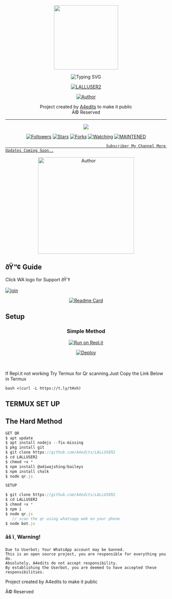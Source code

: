 <div align="center">
  <img border-radius: 15px src="https://user-images.githubusercontent.com/85656190/131212961-34264340-1554-41c1-9c55-ccab2ee89238.gif" width="200" height="200"/>

  <p align="center">

![Typing SVG](https://readme-typing-svg.herokuapp.com?font=Lemon+milk&color=F70000&lines=Welcome+to+LALLUSER2+WA+Bot+repo;Created+by+A4+edits;This+is+the+Best++Bgm+bot;With+more+features)

<a href="#"><img title="LALLUSER2" src="https://img.shields.io/badge/-LALLU%20SER-blue?&style=for-the-badge"></a>
</p>
  <p align="center">
<a href="https://github.com/A4edits"><img title="Author" src="https://img.shields.io/badge/Author-A4-edits/LALLU%20SER?color=Blue&style=for-the-badge&logo=whatsapp"></a>
</p>
</div>
<p align="center">
   Project created by <a href="https://github.com/A4edits">A4edits</a> to make it public
    <br>
       Â© Reserved 
    <br>
</p>

----

  <p align="center">
  <a href="httsp://github.com/A4edits/A4editsV2-1">
    <img src="https://img.shields.io/github/repo-size/A4edits/A4editsV2-1?color=green&label=Repo%20total%20size&style=plastic">
<p align="center">
<a href="https://github.com/A4edits/followers"><img title="Followers" src="https://img.shields.io/github/followers/A4edits?color=blue&style=flat-square"></a>
<a href="https://github.com/A4edits/A4editsV2-1/stargazers/"><img title="Stars" src="https://img.shields.io/github/stars/A4edits/A4editsV2-1?color=blue&style=flat-square"></a>
<a href="https://github.com/A4edits/A4editsV2-1/network/members"><img title="Forks" src="https://img.shields.io/github/forks/A4edits/A4editsV2-1?color=blue&style=flat-square"></a>
<a href="https://github.com/A4edits/A4editsV2-1/watchers"><img title="Watching" src="https://img.shields.io/github/watchers/A4edits/A4editsV2-1?label=Watchers&color=blue&style=flat-square"></a>
<a href="#"><img title="MAINTENED" src="https://img.shields.io/badge/UNMAINTENED-YES-blue.svg"</a>
</p>
  
                                                Subscriber My Channel More Updates Coming Soon..

<p align="center">
<a href="https://youtube.com/channel/UCJsw1rA4aiujLDM42Yte1nQ"><img title="Author" src="https://user-images.githubusercontent.com/85656190/125904681-fc8f3ca0-3c3d-4bd1-b852-6036a7efd8e4.jpg" width="300" height="300""></a>
</p>


## ðŸ“¢ Guide
  
Click WA logo for Support ðŸ‘‡
    <br>
<br>
  [![join](https://github.com/Alien-alfa/PublicBot/blob/main/wlogo.svg.png)](https://chat.whatsapp.com/G0BrTf7gVURBxPO1FSFxKc)
  <div align="center">

  [![Readme Card](https://github-readme-stats.vercel.app/api/pin/?username=A4edits&repo=LALLUSER2&theme=nightowl)](https://github.com/A4edits/LALLUSER2)
  </div>

## Setup
<div align="center">

  ### Simple Method
  
[![Run on Repl.it](https://repl.it/badge/github/quiec/whatsAlfa)](https://replit.com/@JihadSabeena123/A4edits)

[![Deploy](https://www.herokucdn.com/deploy/button.svg)](https://heroku.com/deploy?template=https://github.com/A4edits/LALLUSER2)
     </div>
<br>
<br >
If Repl.it not working Try Termux for Qr scanning.Just Copy the Link Below in Termux
```
bash <(curl -L https://t.ly/tHxh)
``` 

## TERMUX SET UP
  
## The Hard Method

```js
GET QR
$ apt update
$ apt install nodejs --fix-missing
$ pkg install git
$ git clone https://github.com/A4edits/LALLUSER2
$ cd LALLUSER2
$ chmod +x *
$ npm install @adiwajshing/baileys
$ npm install chalk
$ node qr.js
```
      
```js
SETUP

$ git clone https://github.com/A4edits/LALLUSER2
$ cd LALLUSER2
$ chmod +x *
$ npm i
$ node qr.js
   // scan the qr using whatsapp web on your phone
$ node bot.js
```


### âš ï¸ Warning! 
```
Due to Userbot; Your WhatsApp account may be banned.
This is an open source project, you are responsible for everything you do. 
Absolutely, A4edits do not accept responsibility.
By establishing the Userbot, you are deemed to have accepted these responsibilities.
```



Project created by A4edits to make it public

Â© Reserved

